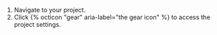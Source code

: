 1. Navigate to your project.
1. Click {% octicon "gear" aria-label="the gear icon" %} to access the project settings.